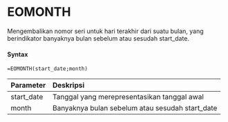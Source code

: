 # EOMONTH

Mengembalikan nomor seri untuk hari terakhir dari suatu bulan, yang berindikator banyaknya bulan sebelum atau sesudah start\_date.

#### Syntax

```text
=EOMONTH(start_date;month)
```

| Parameter | Deskripsi |
| :--- | :--- |
| start\_date | Tanggal yang merepresentasikan tanggal awal |
| month | Banyaknya bulan sebelum atau sesudah start\_date |

